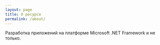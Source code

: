 ```yaml
---
layout: page
title: О ресурсе
permalink: /about/
---
```


Разработка приложений на платформе Microsoft .NET Framework и не только.